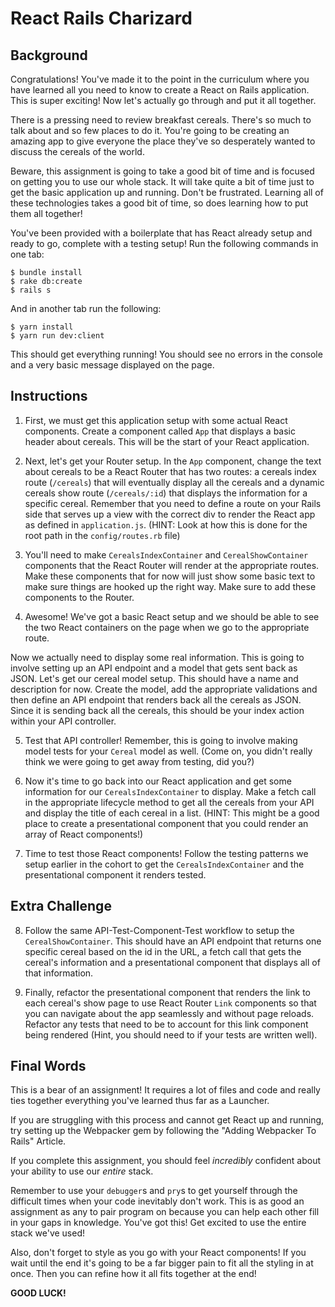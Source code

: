 # React Rails Charizard

## Background

Congratulations! You've made it to the point in the curriculum where you have learned all you need to know to create a React on Rails application. This is super exciting! Now let's actually go through and put it all together.

There is a pressing need to review breakfast cereals. There's so much to talk about and so few places to do it. You're going to be creating an amazing app to give everyone the place they've so desperately wanted to discuss the cereals of the world.

Beware, this assignment is going to take a good bit of time and is focused on getting you to use our whole stack. It will take quite a bit of time just to get the basic application up and running. Don't be frustrated. Learning all of these technologies takes a good bit of time, so does learning how to put them all together!

You've been provided with a boilerplate that has React already setup and ready to go, complete with a testing setup! Run the following commands in one tab:

```
$ bundle install
$ rake db:create
$ rails s
```

And in another tab run the following:

```
$ yarn install
$ yarn run dev:client
```

This should get everything running! You should see no errors in the console and a very basic message displayed on the page.

## Instructions

1. First, we must get this application setup with some actual React components.
Create a component called `App` that displays a basic header about cereals. This will be the start of your React application.

2. Next, let's get your Router setup. In the `App` component, change the text about cereals to be a React Router that has two routes: a cereals index route (`/cereals`) that will eventually display all the cereals and a dynamic cereals show route (`/cereals/:id`) that displays the information for a specific cereal. Remember that you need to define a route on your Rails side that serves up a view with the correct div to render the React app as defined in `application.js`. (HINT: Look at how this is done for the root path in the `config/routes.rb` file)

3. You'll need to make `CerealsIndexContainer` and `CerealShowContainer` components that the React Router will render at the appropriate routes. Make these components that for now will just show some basic text to make sure things are hooked up the right way. Make sure to add these components to the Router.

4. Awesome! We've got a basic React setup and we should be able to see the two React containers on the page when we go to the appropriate route.

Now we actually need to display some real information. This is going to involve setting up an API endpoint and a model that gets sent back as JSON. Let's get our cereal model setup. This should have a name and description for now. Create the model, add the appropriate validations and then define an API endpoint that renders back all the cereals as JSON. Since it is sending back all the cereals, this should be your index action within your API controller.

5. Test that API controller! Remember, this is going to involve making model tests for your `Cereal` model as well. (Come on, you didn't really think we were going to get away from testing, did you?)

6. Now it's time to go back into our React application and get some information for our `CerealsIndexContainer` to display. Make a fetch call in the appropriate lifecycle method to get all the cereals from your API and display the title of each cereal in a list. (HINT: This might be a good place to create a presentational component that you could render an array of React components!)

7. Time to test those React components! Follow the testing patterns we setup earlier in the cohort to get the `CerealsIndexContainer` and the presentational component it renders tested.

## Extra Challenge

8. Follow the same API-Test-Component-Test workflow to setup the `CerealShowContainer`. This should have an API endpoint that returns one specific cereal based on the id in the URL, a fetch call that gets the cereal's information and a presentational component that displays all of
that information.

9. Finally, refactor the presentational component that renders the link to each cereal's show page to use React Router `Link` components so that you can navigate about the app seamlessly and without page reloads. Refactor any tests that need to be to account for this link component being rendered (Hint, you should need to if your tests are written well).

## Final Words

This is a bear of an assignment! It requires a lot of files and code and really ties together everything you've learned thus far as a Launcher.

If you are struggling with this process and cannot get React up and running, try setting up the Webpacker gem by following the "Adding Webpacker To Rails" Article.

If you complete this assignment, you should feel *incredibly* confident about your ability to use our *entire* stack.

Remember to use your `debugger`s and `pry`s to get yourself through the difficult times when your code inevitably don't work. This is as good an assignment as any to pair program on because you can help each other fill in your gaps in knowledge. You've got this! Get excited to use the entire stack we've used!

Also, don't forget to style as you go with your React components! If you wait until the end it's going to be a far bigger pain to fit all the styling in at once. Then you can refine how it all fits together at the end!

**GOOD LUCK!**
